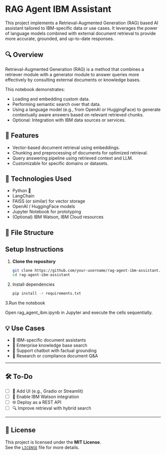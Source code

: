 # RAG Agent IBM Assistant

This project implements a Retrieval-Augmented Generation (RAG) based AI assistant tailored to IBM-specific data or use cases. It leverages the power of language models combined with external document retrieval to provide more accurate, grounded, and up-to-date responses.

## 🔍 Overview

Retrieval-Augmented Generation (RAG) is a method that combines a retriever module with a generator module to answer queries more effectively by consulting external documents or knowledge bases.

This notebook demonstrates:
- Loading and embedding custom data.
- Performing semantic search over that data.
- Using a language model (e.g., from OpenAI or HuggingFace) to generate contextually aware answers based on relevant retrieved chunks.
- Optional: Integration with IBM data sources or services.

## 🚀 Features

- Vector-based document retrieval using embeddings.
- Chunking and preprocessing of documents for optimized retrieval.
- Query answering pipeline using retrieved context and LLM.
- Customizable for specific domains or datasets.

## 🧱 Technologies Used

- Python 🐍
- LangChain
- FAISS (or similar) for vector storage
- OpenAI / HuggingFace models
- Jupyter Notebook for prototyping
- (Optional) IBM Watson, IBM Cloud resources

## 📁 File Structure


##  Setup Instructions


1. **Clone the repository**

   ```bash
   git clone https://github.com/your-username/rag-agent-ibm-assistant.git
   cd rag-agent-ibm-assistant


2. Install dependencies

   ```bash
   pip install -r requirements.txt


3.Run the notebook

  Open rag_agent_ibm.ipynb in Jupyter and execute the cells sequentially.



## 💡 Use Cases

- 🤖 IBM-specific document assistants  
- 🧠 Enterprise knowledge base search  
- 💬 Support chatbot with factual grounding  
- 📄 Research or compliance document Q&A  

---

## 🛠 To-Do

- [ ] 🎨 Add UI (e.g., Gradio or Streamlit)  
- [ ] 🤝 Enable IBM Watson integration  
- [ ] 🌐 Deploy as a REST API  
- [ ] 🔍 Improve retrieval with hybrid search  

---

## 📄 License

This project is licensed under the **MIT License**.  
See the [`LICENSE`](./LICENSE) file for more details.






